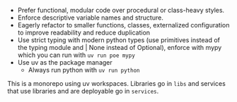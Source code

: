 - Prefer functional, modular code over procedural or class-heavy styles.
- Enforce descriptive variable names and structure.
- Eagerly refactor to smaller functions, classes, externalized configuration to
  improve readability and reduce duplication
- Use strict typing with modern python types (use primitives instead of the typing module and | None instead of Optional), enforce with mypy which you can run with `uv run poe mypy`
- Use uv as the package manager
  - Always run python with `uv run python`

This is a monorepo using uv workspaces. Libraries go in `libs` and services that
use libraries and are deployable go in `services`.
